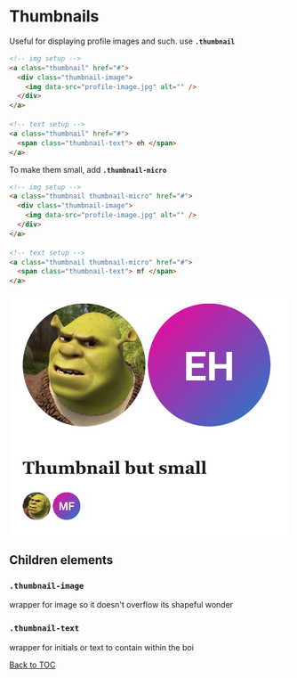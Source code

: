 # Thumbnails

Useful for displaying profile images and such. use **`.thumbnail`**

```html
<!-- img setup -->
<a class="thumbnail" href="#">
  <div class="thumbnail-image">
    <img data-src="profile-image.jpg" alt="" />
  </div>
</a>

<!-- text setup -->
<a class="thumbnail" href="#">
  <span class="thumbnail-text"> eh </span>
</a>
```

To make them small, add **`.thumbnail-micro`**

```html
<!-- img setup -->
<a class="thumbnail thumbnail-micro" href="#">
  <div class="thumbnail-image">
    <img data-src="profile-image.jpg" alt="" />
  </div>
</a>

<!-- text setup -->
<a class="thumbnail thumbnail-micro" href="#">
  <span class="thumbnail-text"> mf </span>
</a>
```

![](../../images/thumbnail.png)

## Children elements

### **`.thumbnail-image`**

wrapper for image so it doesn't overflow its shapeful wonder

### **`.thumbnail-text`**

wrapper for initials or text to contain within the boi

[Back to TOC](../../../readme.md)
